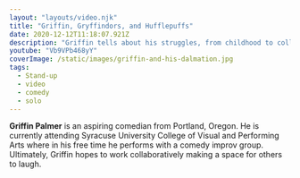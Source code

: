 ```yaml
---
layout: "layouts/video.njk"
title: "Griffin, Gryffindors, and Hufflepuffs"
date: 2020-12-12T11:18:07.921Z
description: "Griffin tells about his struggles, from childhood to college."
youtube: "Vb9VPb468yY"
coverImage: /static/images/griffin-and-his-dalmation.jpg
tags:
  - Stand-up
  - video
  - comedy
  - solo
---
```

**Griffin Palmer** is an aspiring comedian from Portland, Oregon. He is currently attending Syracuse University College of Visual and Performing Arts where in his free time he performs with a comedy improv group. Ultimately, Griffin hopes to work collaboratively making a space for others to laugh.
